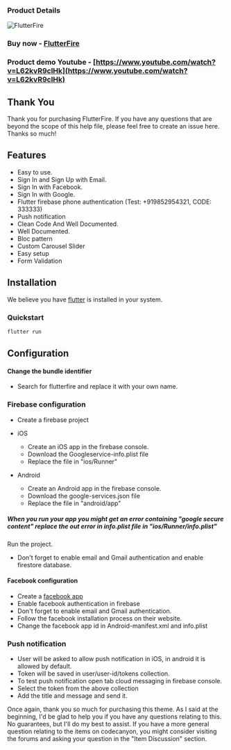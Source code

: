 ### Product Details 

![FlutterFire](https://i.imgur.com/AbqnkFg.png)

### Buy now - [FlutterFire](http://bit.ly/2kOhZ0P)


### Product demo Youtube - [https://www.youtube.com/watch?v=L62kvR9clHk](https://www.youtube.com/watch?v=L62kvR9clHk) 

## Thank You

Thank you for purchasing FlutterFire. If you have any questions that are beyond the scope of this help file, please feel free to create an issue here. Thanks so much!

## Features

- Easy to use. 
- Sign In and Sign Up with Email. 
- Sign In with Facebook. 
- Sign In with Google. 
- Flutter firebase phone authentication (Test: +919852954321, CODE: 333333)
- Push notification 
- Clean Code And Well Documented. 
- Well Documented.
- Bloc pattern 
- Custom Carousel Slider 
- Easy setup 
- Form Validation

## Installation

We believe you have [flutter](https://flutter.dev/docs/get-started/install) is installed in your system.

### Quickstart

```bash
flutter run
```

## Configuration

#### Change the bundle identifier
- Search for flutterfire and replace it with your own name.

### Firebase configuration 
- Create a firebase project

- iOS
 
     - Create an iOS app in the firebase console.
     - Download the Googleservice-info.plist file
     - Replace the file in "ios/Runner" 
- Android 
     - Create an Android app in the firebase console.
     - Download the google-services.json file
     - Replace the file in "android/app" 



##### When you run your app you might get an error containing "google secure content" replace the out error in info.plist file in "ios/Runner/info.plist"

Run the project. 
- Don't forget to enable email and Gmail authentication and enable firestore database.

#### Facebook configuration

- Create a [facebook app](https://developer.facebook.com)
- Enable facebook authentication in firebase
- Don't forget to enable email and Gmail authentication.
- Follow the facebook installation process on their website.
- Change the facebook app id in Android-manifest.xml and info.plist


### Push notification
- User will be asked to allow push notification in iOS, in android it is allowed by default.
- Token will be saved in user/user-id/tokens collection.
- To test push notification open tab cloud messaging in firebase console.
- Select the token from the above collection
- Add the title and message and send it.





Once again, thank you so much for purchasing this theme. As I said at the beginning, I'd be glad to help you if you have any questions relating to this. No guarantees, but I'll do my best to assist. If you have a more general question relating to the items on codecanyon, you might consider visiting the forums and asking your question in the "Item Discussion" section.


